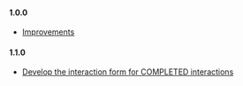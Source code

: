 #### 1.0.0

- [Improvements](https://inovretail.visualstudio.com/PRODUCT_DEVELOPMENT/_workitems/edit/15321)

#### 1.1.0

- [Develop the interaction form for COMPLETED interactions](https://dev.azure.com/inovretail/PRODUCT_DEVELOPMENT/_boards/board/t/PRODUCT_DEVELOPMENT%20Team/Stories/?workitem=15330)
